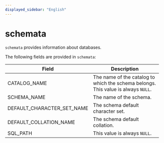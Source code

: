 ```yaml
---
displayed_sidebar: "English"
---
```


# schemata

`schemata` provides information about databases.

The following fields are provided in `schemata`:

| **Field**                  | **Description**                                              |
| -------------------------- | ------------------------------------------------------------ |
| CATALOG_NAME               | The name of the catalog to which the schema belongs. This value is always `NULL`. |
| SCHEMA_NAME                | The name of the schema.                                      |
| DEFAULT_CHARACTER_SET_NAME | The schema default character set.                            |
| DEFAULT_COLLATION_NAME     | The schema default collation.                                |
| SQL_PATH                   | This value is always `NULL`.                                 |

